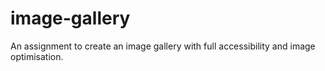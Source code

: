 # image-gallery
An assignment to create an image gallery with full accessibility and image optimisation.
